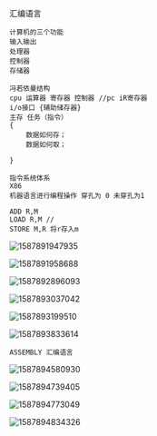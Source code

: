 汇编语言

```
计算机的三个功能
输入输出
处理器
控制器
存储器
```



```
冯若依曼结构
cpu 运算器 寄存器 控制器 //pc iR寄存器
i/o接口 {辅助储存器}
主存 任务（指令）
{
    数据如何存；
    数据如何取；
    
}

```

```
指令系统体系
X86
机器语言进行编程操作 穿孔为 0 未穿孔为1

ADD R,M  
LOAD R,M //
STORE M,R 将r存入m
```

![1587891947935](../img/1587891947935.png)

![1587891958688](../img/1587891958688.png)

![1587892896093](../img/1587892896093.png)

![1587893037042](../img/1587893037042.png)

![1587893199510](../img/1587893199510.png)

![1587893833614](../img/1587893833614.png)

```
ASSEMBLY 汇编语言
```

![1587894580930](../img/1587894580930.png)

![1587894739405](../img/1587894739405.png)

![1587894773049](../img/1587894773049.png)

![1587894834326](../img/1587894834326.png)
